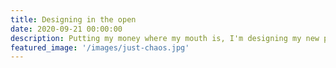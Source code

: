 ```yaml
---
title: Designing in the open
date: 2020-09-21 00:00:00
description: Putting my money where my mouth is, I'm designing my new portfolio in the open. I'll be documenting the progress here, along with anything of note I discover along the way.
featured_image: '/images/just-chaos.jpg'
---
```


